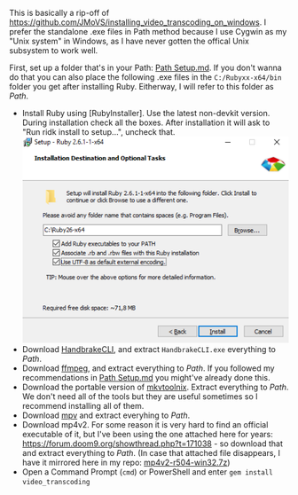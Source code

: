 This is basically a rip-off of https://github.com/JMoVS/installing_video_transcoding_on_windows.
I prefer the standalone .exe files in Path method because I use Cygwin as my "Unix system" in Windows, as I have never gotten the offical Unix subsystem to work well.

First, set up a folder that's in your Path: [Path Setup.md](https://github.com/lambdan/Setup/blob/master/Windows/Path%20Setup.md). If you don't wanna do that you can also place the following .exe files in the `C:/Rubyxx-x64/bin` folder you get after installing Ruby. Eitherway, I will refer to this folder as _Path_.

- Install Ruby using [RubyInstaller]. Use the latest non-devkit version. During installation check all the boxes. After installation it will ask to "Run ridk install to setup...", uncheck that. ![Ruby Installer](https://github.com/lambdan/Setup/raw/master/Pictures/RubyInstaller.png)
- Download [HandbrakeCLI](https://handbrake.fr/downloads2.php), and extract `HandbrakeCLI.exe` everything to _Path_.
- Download [ffmpeg](http://ffmpeg.zeranoe.com/builds/), and extract everything to _Path_. If you followed my recommendations in [Path Setup.md](https://github.com/lambdan/Setup/blob/master/Windows/Path%20Setup.md) you might've already done this.
- Download the portable version of [mkvtoolnix](https://www.fosshub.com/MKVToolNix.html). Extract everything to _Path_. We don't need all of the tools but they are useful sometimes so I recommend installing all of them.
- Download [mpv](https://mpv.io/installation/) and extract everyhing to _Path_.
- Download mp4v2. For some reason it is very hard to find an official executable of it, but I've been using the one attached here for years: https://forum.doom9.org/showthread.php?t=171038 - so download that and extract everything to _Path_. (In case that attached file disappears, I have it mirrored here in my repo: [mp4v2-r504-win32.7z](https://github.com/lambdan/Setup/raw/master/Windows/Packages/mp4v2-r504-win32.7z))
- Open a Command Prompt (`cmd`) or PowerShell and enter `gem install video_transcoding`
